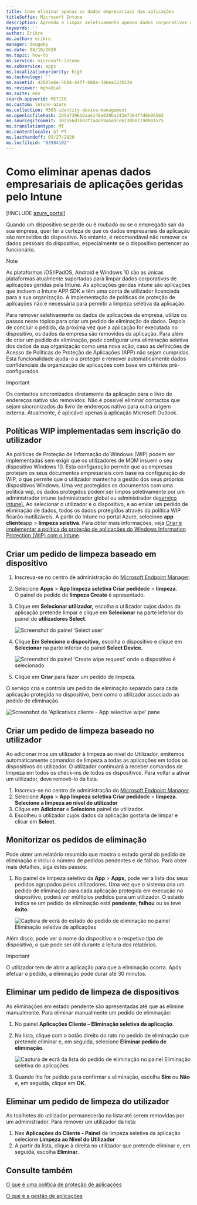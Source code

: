 ```yaml
---
title: Como eliminar apenas os dados empresariais das aplicações
titleSuffix: Microsoft Intune
description: Aprenda a limpar seletivamente apenas dados corporativos de aplicações geridas por Intune com o Microsoft Intune.
keywords: ''
author: Erikre
ms.author: erikre
manager: dougeby
ms.date: 04/10/2020
ms.topic: how-to
ms.service: microsoft-intune
ms.subservice: apps
ms.localizationpriority: high
ms.technology: ''
ms.assetid: 42605e6e-5b84-44ff-b86e-346ea123b53e
ms.reviewer: mghadial
ms.suite: ems
search.appverid: MET150
ms.custom: intune-azure
ms.collection: M365-identity-device-management
ms.openlocfilehash: 2d5e73961daae140a039ba243e7364ffd6b06502
ms.sourcegitcommit: 302556d3b03f1a4eb9a5a9ce6138b8119d901575
ms.translationtype: MT
ms.contentlocale: pt-PT
ms.lasthandoff: 05/27/2020
ms.locfileid: "83984102"
---
```

# <a name="how-to-wipe-only-corporate-data-from-intune-managed-apps"></a>Como eliminar apenas dados empresariais de aplicações geridas pelo Intune

[!INCLUDE [azure_portal](../includes/azure_portal.md)]

Quando um dispositivo se perde ou é roubado ou se o empregado sair da sua empresa, quer ter a certeza de que os dados empresariais da aplicação são removidos do dispositivo. No entanto, é recomendável não remover os dados pessoais do dispositivo, especialmente se o dispositivo pertencer ao funcionário.

>[!NOTE]
> As plataformas iOS/iPadOS, Android e Windows 10 são as únicas plataformas atualmente suportadas para limpar dados corporativos de aplicações geridas pela Intune. As aplicações geridas intune são aplicações que incluem o Intune APP SDK e têm uma conta de utilizador licenciada para a sua organização. A implementação de políticas de proteção de aplicações não é necessária para permitir a limpeza seletiva da aplicação.

Para remover seletivamente os dados de aplicações da empresa, utilize os passos neste tópico para criar um pedido de eliminação de dados. Depois de concluir o pedido, da próxima vez que a aplicação for executada no dispositivo, os dados da empresa são removidos da aplicação. Para além de criar um pedido de eliminação, pode configurar uma eliminação seletiva dos dados da sua organização como uma nova ação, caso as definições de Acesso de Políticas de Proteção de Aplicações (APP) não sejam cumpridas. Esta funcionalidade ajuda-o a proteger e remover automaticamente dados confidenciais da organização de aplicações com base em critérios pré-configurados.

>[!IMPORTANT]
> Os contactos sincronizados diretamente da aplicação para o livro de endereços nativo são removidos. Não é possível eliminar contactos que sejam sincronizados do livro de endereços nativo para outra origem externa. Atualmente, é aplicável apenas à aplicação Microsoft Outlook.

## <a name="deployed-wip-policies-without-user-enrollment"></a>Políticas WIP implementadas sem inscrição do utilizador 
As políticas de Proteção de Informação do Windows (WIP) podem ser implementadas sem exigir que os utilizadores de MDM insuem o seu dispositivo Windows 10. Esta configuração permite que as empresas protejam os seus documentos empresariais com base na configuração do WIP, o que permite que o utilizador mantenha a gestão dos seus próprios dispositivos Windows. Uma vez protegidos os documentos com uma política wip, os dados protegidos podem ser limpos seletivamente por um administrador intune (administrador global ou administrador de[serviço intune).](../fundamentals/users-add.md#types-of-administrators) Ao selecionar o utilizador e o dispositivo, e ao enviar um pedido de eliminação de dados, todos os dados protegidos através da política WIP ficarão inutilizáveis. A partir do Intune no portal Azure, selecione **app cliente**app  >  **limpeza seletiva**. Para obter mais informações, veja [Criar e implementar a política de proteção de aplicações do Windows Information Protection (WIP) com o Intune](windows-information-protection-policy-create.md).

## <a name="create-a-device-based-wipe-request"></a>Criar um pedido de limpeza baseado em dispositivo

1. Inscreva-se no centro de administração do [Microsoft Endpoint Manager](https://go.microsoft.com/fwlink/?linkid=2109431).
2. Selecione **Apps**  >  **App limpeza seletiva Criar pedido**de  >  **limpeza**.<br>
   O painel de pedido de **limpeza Create** é apresentado.
3. Clique em **Selecionar utilizador,** escolha o utilizador cujos dados da aplicação pretende limpar e clique em **Selecionar** na parte inferior do painel de **utilizadores Select.**

    ![Screenshot do painel 'Select user'](./media/apps-selective-wipe/apps-selective-wipe-01.png)

4. Clique **Em Selecione o dispositivo,** escolha o dispositivo e clique em **Selecionar** na parte inferior do painel **Select Device.**

    ![Screenshot do painel 'Create wipe request' onde o dispositivo é selecionado](./media/apps-selective-wipe/apps-selective-wipe-02.png)

5. Clique em **Criar** para fazer um pedido de limpeza.

O serviço cria e controla um pedido de eliminação separado para cada aplicação protegida no dispositivo, bem como o utilizador associado ao pedido de eliminação.

   ![Screenshot de 'Aplicativos cliente - App selective wipe' pane](./media/apps-selective-wipe/apps-selective-wipe-03.png)

## <a name="create-a-user-based-wipe-request"></a>Criar um pedido de limpeza baseado no utilizador

Ao adicionar mos um utilizador à limpeza ao nível do Utilizador, emitemos automaticamente comandos de limpeza a todas as aplicações em todos os dispositivos do utilizador.  O utilizador continuará a receber comandos de limpeza em todos os check-ins de todos os dispositivos.  Para voltar a ativar um utilizador, deve removê-lo da lista.  

1. Inscreva-se no centro de administração do [Microsoft Endpoint Manager](https://go.microsoft.com/fwlink/?linkid=2109431).
2. Selecione **Apps**  >  **App limpeza seletiva Criar pedido**de  >  **limpeza**.<br>
   **Selecione a limpeza ao nível do utilizador**
3. Clique em **Adicionar** e **Selecione** painel de utilizador.
4. Escolheu o utilizador cujos dados da aplicação gostaria de limpar e clicar em **Select**.

## <a name="monitor-your-wipe-requests"></a>Monitorizar os pedidos de eliminação

Pode obter um relatório resumido que mostra o estado geral do pedido de eliminação e inclui o número de pedidos pendentes e de falhas. Para obter mais detalhes, siga estes passos:

1. No painel de limpeza seletivo da **App**  >  **Apps,** pode ver a lista dos seus pedidos agrupados pelos utilizadores. Uma vez que o sistema cria um pedido de eliminação para cada aplicação protegida em execução no dispositivo, poderá ver múltiplos pedidos para um utilizador. O estado indica se um pedido de eliminação está **pendente**, **falhou** ou se teve **êxito**.

    ![Captura de ecrã do estado do pedido de eliminação no painel Eliminação seletiva de aplicações](./media/apps-selective-wipe/wipe-request-status-1.png)

Além disso, pode ver o nome do dispositivo e o respetivo tipo de dispositivo, o que pode ser útil durante a leitura dos relatórios.

>[!IMPORTANT]
> O utilizador tem de abrir a aplicação para que a eliminação ocorra. Após efetuar o pedido, a eliminação pode durar até 30 minutos.

## <a name="delete-a-device-wipe-request"></a>Eliminar um pedido de limpeza de dispositivos

As eliminações em estado pendente são apresentadas até que as elimine manualmente. Para eliminar manualmente um pedido de eliminação:

1. No painel **Aplicações Cliente – Eliminação seletiva da aplicação**.

2. Na lista, clique com o botão direito do rato no pedido de eliminação que pretende eliminar e, em seguida, selecione **Eliminar pedido de eliminação**.

    ![Captura de ecrã da lista do pedido de eliminação no painel Eliminação seletiva de aplicações](./media/apps-selective-wipe/delete-wipe-request.png)

3. Quando lhe for pedido para confirmar a eliminação, escolha **Sim** ou **Não** e, em seguida, clique em **OK**.

## <a name="delete-a-user-wipe-request"></a>Eliminar um pedido de limpeza do utilizador

As toalhetes do utilizador permanecerão na lista até serem removidas por um administrador. Para remover um utilizador da lista:

1. Nas **Aplicações do Cliente - Painel** de limpeza seletiva da aplicação selecione **Limpeza ao Nível do Utilizador**
2. A partir da lista, clique à direita no utilizador que pretende eliminar e, em seguida, escolha **Eliminar**. 


## <a name="see-also"></a>Consulte também
[O que é uma política de proteção de aplicações](app-protection-policy.md)

[O que é a gestão de aplicações](app-management.md)
